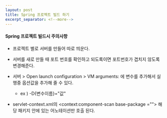 ```yaml
---
layout: post
title: Spring 프로젝트 빌드 하기
excerpt_separator: <!--more-->
---
```

#### Spring 프로젝트 빌드시 주의사항

<!--more-->
- 프로젝트 별로 서버를 만들어 따로 띄운다.
- 서버를 새로 만들 때 포트 번호를 확인하고 되도록이면 포트번호가 겹치지 않도록 변경해준다.
- 서버 > Open launch configuration > VM arguments: 에 변수를 추가해서 실행중 옵션값을 추가해 줄 수 있다.
  - ex ) -D{변수이름}="값"

- servlet-context.xml의 <context:component-scan base-package =""> 해당 패키지 안에 있는 어노테이션만 호출 된다.
